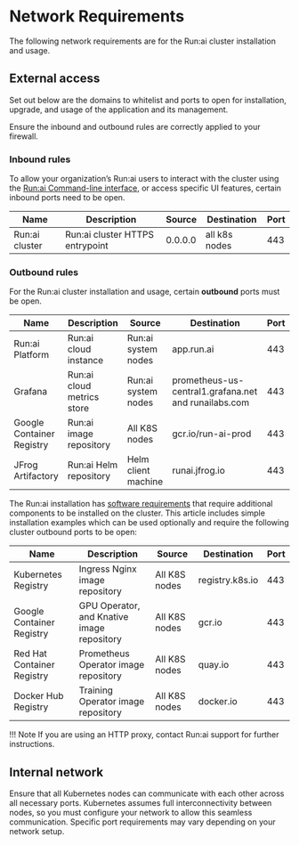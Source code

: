# Network Requirements

The following network requirements are for the Run:ai cluster installation and usage.

## External access

Set out below are the domains to whitelist and ports to open for installation, upgrade, and usage of the application and its management.

Ensure the inbound and outbound rules are correctly applied to your firewall.

### Inbound rules

To allow your organization’s Run:ai users to interact with the cluster using the [Run:ai Command-line interface](../researcher-setup/researcher-setup-intro.md), or access specific UI features, certain inbound ports need to be open.

| Name           | Description                     | Source  | Destination   | Port |
| -------------- | ------------------------------- | ------- | ------------- | ---- |
| Run:ai cluster | Run:ai cluster HTTPS entrypoint | 0.0.0.0 | all k8s nodes | 443  |

### Outbound rules

For the Run:ai cluster installation and usage, certain **outbound** ports must be open.

| Name                      | Description                | Source              | Destination                                          | Port |
| ------------------------- | -------------------------- | ------------------- | ---------------------------------------------------- | ---- |
| Run:ai Platform           | Run:ai cloud instance      | Run:ai system nodes | app.run.ai                                           | 443  |
| Grafana                   | Run:ai cloud metrics store | Run:ai system nodes | prometheus-us-central1.grafana.net and runailabs.com | 443  |
| Google Container Registry | Run:ai image repository    | All K8S nodes       | gcr.io/run-ai-prod                                   | 443  |
| JFrog Artifactory         | Run:ai Helm repository     | Helm client machine | runai.jfrog.io                                       | 443  |

The Run:ai installation has [software requirements](cluster-prerequisites.md#software-requirements) that require additional components to be installed on the cluster. This article includes simple installation examples which can be used optionally and require the following cluster outbound ports to be open:

| Name                       | Description                                | Source        | Destination     | Port |
| -------------------------- | ------------------------------------------ | ------------- | --------------- | ---- |
| Kubernetes Registry        | Ingress Nginx image repository             | All K8S nodes | registry.k8s.io | 443  |
| Google Container Registry  | GPU Operator, and Knative image repository | All K8S nodes | gcr.io          | 443  |
| Red Hat Container Registry | Prometheus Operator image repository       | All K8S nodes | quay.io         | 443  |
| Docker Hub Registry        | Training Operator image repository         | All K8S nodes | docker.io       | 443  |

!!! Note If you are using an HTTP proxy, contact Run:ai support for further instructions.

## Internal network

Ensure that all Kubernetes nodes can communicate with each other across all necessary ports. Kubernetes assumes full interconnectivity between nodes, so you must configure your network to allow this seamless communication. Specific port requirements may vary depending on your network setup.
